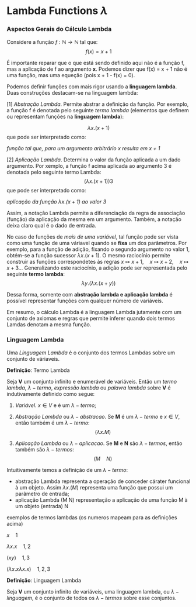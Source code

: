 # Lambda Functions $\lambda$

### Aspectos Gerais do Cálculo Lambda

Considere a função $f: \mathbb{N}\to\mathbb{N}$ tal que:
$$f(x) = x + 1$$

É importante reparar que o que está sendo definido aqui não é a função f, mas a aplicação de f ao argumento **x**. Podemos dizer que f(x) = x + 1 não é uma função, mas uma equeção (pois x + 1 - f(x) = 0).

Podemos definir funções com mais rigor usando a **linguagem lambda**. Duas construções destacam-se na linguagem lambda: 

[1] _Abstração Lambda_. Permite abstrar a definição da função. Por exemplo, a função f é denotada pelo seguinte _termo lambda_ (elementos que definem ou representam funções na **linguagem lambda**):

$$\lambda x.(x + 1)$$
que pode ser interpretado como:

_função tal que, para um argumento arbitrário x resulta em x + 1_

[2] _Aplicação Lambda_. Determina o valor da função aplicada a um dado argumento. Por xemplo, a função f acima aplicada ao argumento 3 é denotada pelo seguinte termo Lambda:
$$(\lambda x.(x + 1))3$$
que pode ser interpretado como:
      
_aplicação da função $\lambda x.(x + 1)$ ao valor 3_

Assim, a notação Lambda permite a diferenciação da regra de associação (função) da aplicação da mesma em um argumento. Também, a notação deixa claro qual é o dado de entrada.

No caso de funções de _mais de uma variável_, tal função pode ser vista como uma função de uma váriavel quando se **fixa** um dos parâmetros. Por exemplo, para a função de adição, fixando o segundo argumento no valor 1, obtém-se a função sucessor $\lambda x.(x + 1)$. O mesmo raciocínio permite construir as funções correspondetes às regras $x \mapsto x + 1, \quad x \mapsto x + 2, \quad x \mapsto x + 3...$ Generalizando este raciocínio, a adição pode ser representada pelo seguinte **termo lambda**:
$$\lambda y.( \lambda x.(x + y))$$

Dessa forma, somente com **abstração lambda e aplicação lambda** é possível representar funções com qualquer número de variáveis.

Em resumo, o cálculo Lambda é a linguagem Lambda jutamente com um conjunto de axiomas e regras que permite inferer quando dois termos Lamdas denotam a mesma função.

### Linguagem Lambda

Uma _Linguagem Lambda_ é o conjunto dos termos Lambdas sobre um conjunto de váriaveis.

**Definição**: Termo Lambda

Seja **V** um conjunto infinito e enumerável de variáveis. Então um _termo lambda_, $\lambda - termo$, _expressão lambda_ ou _palavra lambda_ sobre **V** é indutivamente definido como segue:

1. _Variável_. $x \in V$ e é um $\lambda -termo$;
2. _Abstração Lambda_ ou $\lambda -abstracao$. Se **M** é um $\lambda - termo$ e $x \in V$, então também é um $\lambda -termo$:
$$(\lambda x.M)$$

3. _Aplicação Lambda_ ou $\lambda - aplicacao$. Se **M** e **N** são $\lambda -termos$, então também são $\lambda - termos$:
$$(M \quad N)$$

Intuitivamente temos a definição de um $\lambda - termo$:
* abstração Lambda representa a operação de conceder cárater funcional à um objeto. Assim $\lambda x.(M)$ representa uma função que possui um parâmetro de entrada; 
* aplicação Lambda (M N) representação a aplicação de uma função M à um objeto (entrada) N

exemplos de termos lambdas (os numeros mapeam para as definições acima)

$x \quad  1$

$\lambda x.x \quad 1, 2$

$(x y) \quad 1, 3$

$(\lambda x.x \lambda x.x) \quad 1, 2, 3$

**Definição**: Linguagem Lambda

Seja **V** um conjunto infinito de variáveis, uma linguagem lambda, ou $\lambda -linguagem$, é o conjunto de todos os $\lambda - termos$ sobre esse conjuntos. 


